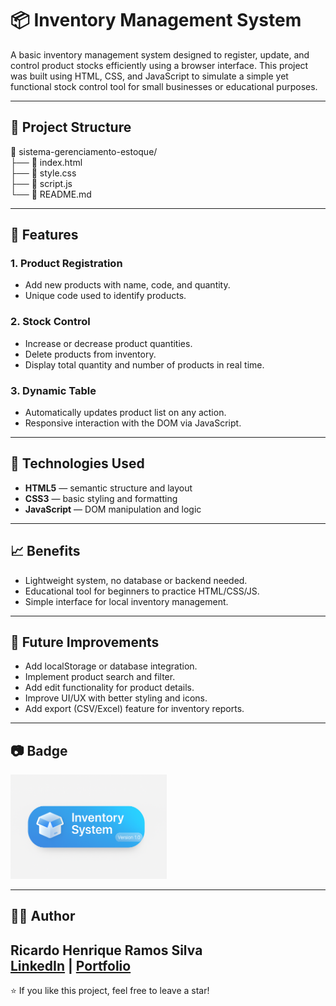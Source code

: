 # 📦 Inventory Management System

A basic inventory management system designed to register, update, and control product stocks efficiently using a browser interface. This project was built using HTML, CSS, and JavaScript to simulate a simple yet functional stock control tool for small businesses or educational purposes.

---

## 📌 Project Structure

📁 sistema-gerenciamento-estoque/  
├── 📄 index.html  
├── 📄 style.css  
├── 📄 script.js  
└── 📄 README.md  

---

## 🚀 Features

### 1. **Product Registration**
- Add new products with name, code, and quantity.
- Unique code used to identify products.

### 2. **Stock Control**
- Increase or decrease product quantities.
- Delete products from inventory.
- Display total quantity and number of products in real time.

### 3. **Dynamic Table**
- Automatically updates product list on any action.
- Responsive interaction with the DOM via JavaScript.

---

## 🧠 Technologies Used

- **HTML5** — semantic structure and layout  
- **CSS3** — basic styling and formatting  
- **JavaScript** — DOM manipulation and logic  

---

## 📈 Benefits

- Lightweight system, no database or backend needed.  
- Educational tool for beginners to practice HTML/CSS/JS.  
- Simple interface for local inventory management.

---

## 🧰 Future Improvements

- Add localStorage or database integration.  
- Implement product search and filter.  
- Add edit functionality for product details.  
- Improve UI/UX with better styling and icons.  
- Add export (CSV/Excel) feature for inventory reports.

---

## 📷 Badge

<img src="https://raw.githubusercontent.com/ricardohenrique1609/sistema-gerenciamento-estoque/main/image_badge/badge_inventary.png" alt="Inventory System Badge" width="250"/>

---

## 👨‍💻 Author

**Ricardo Henrique Ramos Silva**  
[LinkedIn](https://linkedin.com/in/ricardo-henrique-28939b275) | [Portfolio](https://curriculoricardo.netlify.app/) 
---

⭐️ If you like this project, feel free to leave a star!
